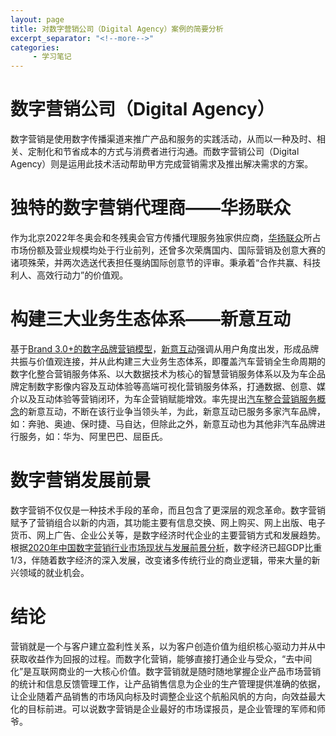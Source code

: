 ```yaml
---
layout: page
title: 对数字营销公司（Digital Agency）案例的简要分析
excerpt_separator: "<!--more-->"
categories:
     - 学习笔记
---
```


<!--more-->


# 数字营销公司（Digital Agency）
  数字营销是使用数字传播渠道来推广产品和服务的实践活动，从而以一种及时、相关、定制化和节省成本的方式与消费者进行沟通。而数字营销公司（Digital Agency）则是运用此技术活动帮助甲方完成营销需求及推出解决需求的方案。
# 独特的数字营销代理商——华扬联众
  作为北京2022年冬奥会和冬残奥会官方传播代理服务独家供应商，[华扬联众](http://www.hylink.com/cn/)所占市场份额及营业规模均处于行业前列，还曾多次荣膺国内、国际营销及创意大赛的诸项殊荣，并两次选送代表担任戛纳国际创意节的评审。秉承着“合作共赢、科技利人、高效行动力”的价值观。
# 构建三大业务生态体系——新意互动
  基于[Brand 3.0+的数字品牌营销模型](https://www.sohu.com/a/398408309_308956)，[新意互动](http://www.cig.com.cn/index.html)强调从用户角度出发，形成品牌共振与价值观连接，并从此构建三大业务生态体系，即覆盖汽车营销全生命周期的数字化整合营销服务体系、以大数据技术为核心的智慧营销服务体系以及为车企品牌定制数字影像内容及互动体验等高端可视化营销服务体系，打通数据、创意、媒介以及互动体验等营销闭环，为车企营销赋能增效。率先提出[汽车整合营销服务概念](https://36kr.com/p/1159959815210376)的新意互动，不断在该行业争当领头羊，为此，新意互动已服务多家汽车品牌，如：奔驰、奥迪、保时捷、马自达，但除此之外，新意互动也为其他非汽车品牌进行服务，如：华为、阿里巴巴、屈臣氏。
# 数字营销发展前景
  数字营销不仅仅是一种技术手段的革命，而且包含了更深层的观念革命。数字营销赋予了营销组合以新的内涵，其功能主要有信息交换、网上购买、网上出版、电子货币、网上广告、企业公关等，是数字经济时代企业的主要营销方式和发展趋势。根据[2020年中国数字营销行业市场现状与发展前景分析](qianzhan.com/analyst/detail/220/201208-0fb2eee8.html)，数字经济已超GDP比重1/3，伴随着数字经济的深入发展，改变诸多传统行业的商业逻辑，带来大量的新兴领域的就业机会。
# 结论
  营销就是一个与客户建立盈利性关系，以为客户创造价值为组织核心驱动力并从中获取收益作为回报的过程。而数字化营销，能够直接打通企业与受众，“去中间化”是互联网商业的一大核心价值。数字营销就是随时随地掌握企业产品市场营销的统计和信息反馈管理工作，让产品销售信息为企业的生产管理提供准确的依据，让企业随着产品销售的市场风向标及时调整企业这个航船风帆的方向，向效益最大化的目标前进。可以说数字营销是企业最好的市场谍报员，是企业管理的军师和师爷。